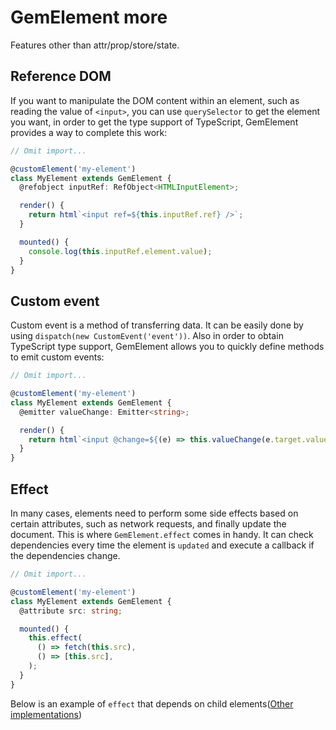 # GemElement more

Features other than attr/prop/store/state.

## Reference DOM

If you want to manipulate the DOM content within an element, such as reading the value of `<input>`, you can use `querySelector` to get the element you want, in order to get the type support of TypeScript, GemElement provides a way to complete this work:

```ts
// Omit import...

@customElement('my-element')
class MyElement extends GemElement {
  @refobject inputRef: RefObject<HTMLInputElement>;

  render() {
    return html`<input ref=${this.inputRef.ref} />`;
  }

  mounted() {
    console.log(this.inputRef.element.value);
  }
}
```

## Custom event

Custom event is a method of transferring data. It can be easily done by using `dispatch(new CustomEvent('event'))`. Also in order to obtain TypeScript type support, GemElement allows you to quickly define methods to emit custom events:

```ts
// Omit import...

@customElement('my-element')
class MyElement extends GemElement {
  @emitter valueChange: Emitter<string>;

  render() {
    return html`<input @change=${(e) => this.valueChange(e.target.value)} />`;
  }
}
```

## Effect

In many cases, elements need to perform some side effects based on certain attributes, such as network requests, and finally update the document. This is where `GemElement.effect` comes in handy. It can check dependencies every time the element is `updated` and execute a callback if the dependencies change.

```ts
// Omit import...

@customElement('my-element')
class MyElement extends GemElement {
  @attribute src: string;

  mounted() {
    this.effect(
      () => fetch(this.src),
      () => [this.src],
    );
  }
}
```

Below is an example of `effect` that depends on child elements([Other implementations](https://twitter.com/youyuxi/status/1327328144525848577?s=20))

<gbp-raw src="/src/examples/effect/index.ts"></gbp-raw>
